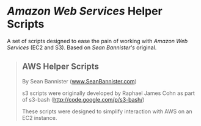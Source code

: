 # _Amazon Web Services_ Helper Scripts
A set of scripts designed to ease the pain of working with _Amazon Web Services_ (EC2 and S3). Based on _Sean Bannister's_ original.


>## AWS Helper Scripts
>By Sean Bannister (www.SeanBannister.com)
>
>s3 scripts were originally developed by Raphael James Cohn as part of s3-bash (http://code.google.com/p/s3-bash/)
>
>These scripts were designed to simplify interaction with AWS on an EC2 instance.